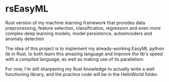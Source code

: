 # rsEasyML
Rust version of my machine learning framework that provides data preprocessing, feature selection, classification, regression and even more complex deep learning models, model persistence, autoencoders and anomaly detection

The idea of this project is to implement my already-working EasyML python lib in Rust, to both learn this amazing language and improve the lib's speed with a compiled language, as well as making use of its parallelism. 

For now, I'm still sharpening my Rust knowledge to actually write a well functioning library, and the practice code will be in the HelloWorld folder.
